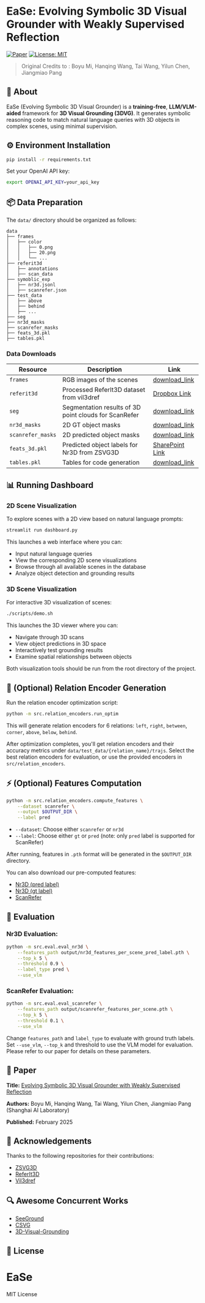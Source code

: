 # EaSe: Evolving Symbolic 3D Visual Grounder with Weakly Supervised Reflection

[![Paper](https://img.shields.io/badge/arXiv-2502.01401-b31b1b.svg)](https://arxiv.org/abs/2502.01401)
[![License: MIT](https://img.shields.io/badge/License-MIT-yellow.svg)](https://opensource.org/licenses/MIT)

> Original Credits to : Boyu Mi, Hanqing Wang, Tai Wang, Yilun Chen, Jiangmiao Pang

## 📖 About

EaSe (Evolving Symbolic 3D Visual Grounder) is a **training-free**, **LLM/VLM-aided** framework for **3D Visual Grounding (3DVG)**. It generates symbolic reasoning code to match natural language queries with 3D objects in complex scenes, using minimal supervision.

## ⚙️ Environment Installation

```bash
pip install -r requirements.txt
```

Set your OpenAI API key:

```bash
export OPENAI_API_KEY=your_api_key
```

## 📦 Data Preparation

The `data/` directory should be organized as follows:

```
data
├── frames
│   ├── color
│   │   ├── 0.png
│   │   ├── 20.png
│   │   └── ...
├── referit3d
│   ├── annotations
│   ├── scan_data
├── symoblic_exp
│   ├── nr3d.jsonl
│   ├── scanrefer.json
├── test_data
│   ├── above
│   ├── behind
│   ├── ...
├── seg
├── nr3d_masks
├── scanrefer_masks
├── feats_3d.pkl
├── tables.pkl
```

### Data Downloads

| Resource | Description | Link |
|----------|-------------|------|
| `frames` | RGB images of the scenes | [download_link](https://drive.google.com/file/d/1VVnj3DAcOWqZhB6Vi0gWdzA9gTKQwrej/view) |
| `referit3d` | Processed ReferIt3D dataset from vil3dref | [Dropbox Link](https://www.dropbox.com/s/n0m5bpfvea1fg7w/referit3d.tar.gz?dl=0) |
| `seg` | Segmentation results of 3D point clouds for ScanRefer | [download_link](https://drive.google.com/file/d/1VRW_ew9Hwmsg-DRf22l_MHgFVB0UU1K0/view) |
| `nr3d_masks` | 2D GT object masks | [download_link](https://drive.google.com/file/d/1Z0pRv_UV7P_aNHsYHVkUz-lLaMCU2C9i/view) |
| `scanrefer_masks` | 2D predicted object masks | [download_link](https://drive.google.com/file/d/1v4nqJSOFVh7MAmyDo92Xze01U00yr1bB/view) |
| `feats_3d.pkl` | Predicted object labels for Nr3D from ZSVG3D | [SharePoint Link](https://cuhko365-my.sharepoint.com/:u:/g/personal/221019046_link_cuhk_edu_cn/ERMP88uTVCNLhzofKub7MsMBvaRAFXVr5abbQUjRYyYDiA?e=x6aKC9) |
| `tables.pkl` | Tables for code generation | [download_link](https://huggingface.co/datasets/yourusername/ease-dataset) |

## 📊 Running Dashboard

### 2D Scene Visualization

To explore scenes with a 2D view based on natural language prompts:

```bash
streamlit run dashboard.py
```

This launches a web interface where you can:
- Input natural language queries
- View the corresponding 2D scene visualizations
- Browse through all available scenes in the database
- Analyze object detection and grounding results

### 3D Scene Visualization

For interactive 3D visualization of scenes:

```bash
./scripts/demo.sh
```

This launches the 3D viewer where you can:
- Navigate through 3D scans
- View object predictions in 3D space
- Interactively test grounding results
- Examine spatial relationships between objects

Both visualization tools should be run from the root directory of the project.

## 🔧 (Optional) Relation Encoder Generation

Run the relation encoder optimization script:

```bash
python -m src.relation_encoders.run_optim
```

This will generate relation encoders for 6 relations: `left`, `right`, `between`, `corner`, `above`, `below`, `behind`.

After optimization completes, you'll get relation encoders and their accuracy metrics under `data/test_data/{relation_name}/trajs`. Select the best relation encoders for evaluation, or use the provided encoders in `src/relation_encoders`.

## ⚡ (Optional) Features Computation

```bash
python -m src.relation_encoders.compute_features \
    --dataset scanrefer \
    --output $OUTPUT_DIR \
    --label pred
```

- `--dataset`: Choose either `scanrefer` or `nr3d`
- `--label`: Choose either `gt` or `pred` (note: only `pred` label is supported for ScanRefer)

After running, features in `.pth` format will be generated in the `$OUTPUT_DIR` directory.

You can also download our pre-computed features:
- [Nr3D (pred label)](https://example.com/nr3d_pred)
- [Nr3D (gt label)](https://example.com/nr3d_gt)
- [ScanRefer](https://example.com/scanrefer)

## 🚀 Evaluation

### Nr3D Evaluation:

```bash
python -m src.eval.eval_nr3d \
    --features_path output/nr3d_features_per_scene_pred_label.pth \
    --top_k 5 \
    --threshold 0.9 \
    --label_type pred \
    --use_vlm 
```

### ScanRefer Evaluation:

```bash
python -m src.eval.eval_scanrefer \
    --features_path output/scanrefer_features_per_scene.pth \
    --top_k 5 \
    --threshold 0.1 \
    --use_vlm
```

Change `features_path` and `label_type` to evaluate with ground truth labels. Set `--use_vlm`, `--top_k` and threshold to use the VLM model for evaluation. Please refer to our paper for details on these parameters.

## 📄 Paper

**Title:** [Evolving Symbolic 3D Visual Grounder with Weakly Supervised Reflection](https://arxiv.org/abs/2502.01401)

**Authors:** Boyu Mi, Hanqing Wang, Tai Wang, Yilun Chen, Jiangmiao Pang (Shanghai AI Laboratory)

**Published:** February 2025

## 🙏 Acknowledgements

Thanks to the following repositories for their contributions:
* [ZSVG3D](https://github.com/CurryYuan/ZSVG3D)
* [ReferIt3D](https://github.com/referit3d/referit3d)
* [Vil3dref](https://github.com/cshizhe/vil3dref)

## 🔍 Awesome Concurrent Works

* [SeeGround](https://github.com/example/seeground)
* [CSVG](https://github.com/example/csvg)
* [3D-Visual-Grounding](https://github.com/example/3d-visual-grounding)

## 📝 License
# EaSe
MIT License

